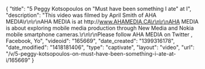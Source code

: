 {
    "title": "5 Peggy Kotsopoulos on \"Must have been something I ate\" at I",
    "description": "This video was filmed by April Smith of AHA MEDIA\r\n\r\nAHA MEDIA is at http:\/\/www.AHAMEDIA.CA\r\n\r\nAHA MEDIA is about exploring mobile media production through New Media and Nokia mobile smartphone cameras.\r\n\r\nPlease follow AHA MEDIA on Twitter , Facebook, Yo",
    "videoid": "165669",
    "date_created": "1399316178",
    "date_modified": "1418181406",
    "type": "captivate",
    "layout": "video",
    "url": "\/v\/5-peggy-kotsopoulos-on-must-have-been-something-i-ate-at-i\/165669"
}